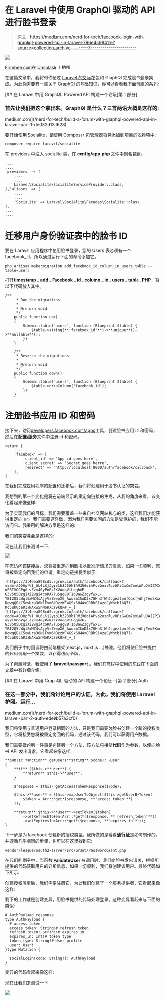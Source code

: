 # 在 Laravel 中使用 GraphQl 驱动的 API 进行脸书登录

> 原文：<https://medium.com/nerd-for-tech/facebook-login-with-graphql-powered-api-in-laravel-796e4c98411e?source=collection_archive---------7----------------------->

![](img/40ea94a970aa3a473dc6b28a9795e54c.png)

[Firmbee.com](https://unsplash.com/@firmbee?utm_source=medium&utm_medium=referral)在 [Unsplash](https://unsplash.com?utm_source=medium&utm_medium=referral) 上拍照

在这篇文章中，我将带你通过 [Laravel 的交际花](https://laravel.com/docs/8.x/socialite)包和 GraphQl 完成脸书登录集成。为此你需要有一些关于 GraphQl 的基础知识，你可以看看我下面创建的系列:

[](/nerd-for-tech/build-a-forum-with-graphql-powered-api-in-laravel-part-1-de032d13d628) [## 在 Laravel 中用 GraphQL Powered API 构建一个论坛[第 1 部分]

### 首先让我们把这个拿出来。GraphQl 是什么？三言两语大概是这样的:

medium.com](/nerd-for-tech/build-a-forum-with-graphql-powered-api-in-laravel-part-1-de032d13d628) 

要开始使用 Socialite，请使用 Composer 包管理器将包添加到项目的依赖项中:

```
composer require laravel/socialite
```

在 providers 中注入 socialite 类，在 **config/app.php** 文件中别名数组。

```
....
....
'providers' => [
    ....
    ....
    Laravel\Socialite\SocialiteServiceProvider::class,
],'aliases' => [
    ....
    ....
    'Socialite' => Laravel\Socialite\Facades\Socialite::class,
],
....
....
```

# 迁移用户身份验证表中的脸书 ID

要在 Laravel 应用程序中使用脸书登录，您的 Users 表必须有一个 facebook_id，所以通过运行下面的命令添加它。

```
php artisan make:migration add_facebook_id_column_in_users_table --table=users
```

打开**timestamp _ add _ Facebook _ id _ column _ in _ users _ table . PHP**，将以下代码放入其中。

```
/**
     * Run the migrations.
     *
     * @return void
     */
    public function up()
    {
        Schema::table('users', function (Blueprint $table) {
            $table->string(**'facebook_id'**)->**unique**()->**nullable**();
        });
    }

    /**
     * Reverse the migrations.
     *
     * @return void
     */
    public function down()
    {
        Schema::table('users', function (Blueprint $table) {
            $table->dropColumn('facebook_id');
        });
    }
```

# 注册脸书应用 ID 和密码

接下来，访问[developers.facebook.com/apps](https://developers.facebook.com/apps)工具，创建脸书应用 id 和密码，然后在**配置/服务**文件中注册 id 和密码。

```
return [
    ....
    'facebook' => [
        'client_id' => 'App id goes here',
        'client_secret' => 'Secret goes herre',
        'redirect' => 'http://localhost:8000/auth/facebook/callback',
    ],
]
```

在我们完成应用程序的配置和迁移后，我们将创建用于脸书认证的突变。

我想到的第一个变化是将在前端显示的重定向链接的生成，从我的角度来看，该变化看起来像这样:

为了实现我们的目标，我们需要覆盖一些来自社交网站核心的类，这样我们才能获得重定向 url。我们需要这样做，因为我们需要访问的方法是受保护的，我们不能访问它。我采用的解决方案是这样的:

我们的突变类会是这样的:

现在让我们来测试一下:

![](img/f60ee35f23147e00511640bacdf27a72.png)

在您访问该链接后，您将被重定向到脸书以批准所请求的信息，如果一切顺利，您将被重定向回我们的申请。重定向链接将类似于:

```
[https://314eea898cd5.ngrok.io/auth/facebook/callback?code=AQDHpfVI_OL6LKj2ypb1h3239hIRM2R6oiAPvo2ozdlLvOPzGwCm7sxLWPuJAIZPIdYBSXSqxA5Z-uE8IVOGPgdlsZvm40yPoRzIXVAqqViLqqhdF-G3v5O5DzgiJiZwgi4coRA7Pu5gg88T1pBawZ3gyfwxL-YBI2Q5LWqlExMZ4sAjyVzZxwpX6_AwuzmIUoD3x7GHh3fWh1cgeztpnfOpsfydhjTew5Kxqc_EYzv4I-DgwqQBkC5owUra30N1Fvm6QOzzWF4GSx6H44xCRBkS14zeCyWntbIbQ7l-Kc5uh0caR35NAxwSnMoKXCe9kQk#_=_](https://314eea898cd5.ngrok.io/auth/facebook/callback?code=AQDHpfVI_OL6LKj2ypb1h3239hIRM2R6oiAPvo2ozdlLvOPzGwCm7sxLWPuJAIZPIdYBSXSqxA5Z-uE8IVOGPgdlsZvm40yPoRzIXVAqqViLqqhdF-G3v5O5DzgiJiZwgi4coRA7Pu5gg88T1pBawZ3gyfwxL-YBI2Q5LWqlExMZ4sAjyVzZxwpX6_AwuzmIUoD3x7GHh3fWh1cgeztpnfOpsfydhjTew5Kxqc_EYzv4I-DgwqQBkC5owUra30N1Fvm6QOzzWF4GSx6H44xCRBkS14zeCyWntbIbQ7l-Kc5uh0caR35NAxwSnMoKXCe9kQk#_=_)
```

我们例子中的回调将由前端框架(next.js，nuxt.js …)处理。他们将使用脸书提供的代码调用一个突变，以获得访问令牌。

为了创建登录，我使用了 **laravel/passport** 。我们在教程中使用的东西在下面的文章中有详细介绍:

[](/nerd-for-tech/build-a-forum-with-graphql-powered-api-in-laravel-part-2-auth-ede9b57a3cf0) [## 在 Laravel 中用 GraphQL 驱动的 API 构建一个论坛—[第 2 部分] Auth

### 在这一部分中，我们将讨论用户的认证。为此，我们将使用 Laravel 护照。运行…

medium.com](/nerd-for-tech/build-a-forum-with-graphql-powered-api-in-laravel-part-2-auth-ede9b57a3cf0) 

我们将使用与普通用户登录相同的方法，只是我们需要为脸书创建一个新的授权类型，它将接受您将被重定向回的代码，通过该代码，我们可以获得用户数据。

我们需要做的另一件事是创建另一个方法，该方法将接受**代码**作为参数，以便向脸书 API 发出请求，它看起来像这样:

```
**public function** getUser(**string** $code): ?User
{
    **if** ($this->**user**) {
        **return** $this->**user**;
    }

    $response = $this->getAccessTokenResponse($code);

    $this->**user** = $this->mapUserToObject($this->getUserByToken(
        $token = Arr::*get*($response, **'access_token'**)
    ));

    **return** $this->**user**->setToken($token)
        ->setRefreshToken(Arr::*get*($response, **'refresh_token'**))
        ->setExpiresIn(Arr::*get*($response, **'expires_in'**));
}
```

下一步是为 facebook 创建新的授权类型。我所做的是看看**通行证**是如何制作的，并遵循几乎相同的步骤，你可以在这里找到它:

```
vendor/league/oauth2-server/src/Grant/PasswordGrant.php
```

在我们的例子中，当函数 **validateUser** 被调用时，我们向脸书发出请求，根据所提供的代码获取用户的详细信息，如果一切顺利，我们将创建该用户。最终代码如下所示:

创建授权类型后，我们需要注册它，为此我们创建了一个服务提供者，它看起来像这样:

剩下的工作就是创建变异，用脸书提供的代码处理登录。这种变异看起来与下面的类似:

```
# AuthPayload response
type AuthPayload {
  # access token
  access_token: String!# refresh token
  refresh_token: String!# expires in
  expires_in: Int!# token type
  token_type: String!# User profile
  user: User!
}type Mutation {

  socialLogin(code: String!): AuthPayload
}
```

变异的代码看起来像这样:

现在让我们来测试一下

![](img/50e0998d443e384eed9f2697683a1a4e.png)